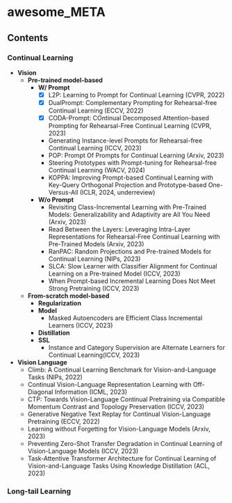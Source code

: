 # awesome_META

## Contents

### Continual Learning
- **Vision**
  - **Pre-trained model-based**
    - **W/ Prompt**
      -[x] L2P: Learning to Prompt for Continual Learning (CVPR, 2022) 
      -[x] DualPrompt: Complementary Prompting for Rehearsal-free Continual Learning (ECCV, 2022) 
      -[x] CODA-Prompt: COntinual Decomposed Attention-based Prompting for Rehearsal-Free Continual Learning (CVPR, 2023) 
      - Generating Instance-level Prompts for Rehearsal-free Continual Learning (ICCV, 2023)
      - POP: Prompt Of Prompts for Continual Learning (Arxiv, 2023)
      - Steering Prototypes with Prompt-tuning for Rehearsal-free Continual Learning (WACV, 2024)
      - KOPPA: Improving Prompt-based Continual Learning with Key-Query Orthogonal Projection and Prototype-based One-Versus-All (ICLR, 2024, underreview)
    - **W/o Prompt**
      - Revisiting Class-Incremental Learning with Pre-Trained Models: Generalizability and Adaptivity are All You Need (Arxiv, 2023)
      - Read Between the Layers: Leveraging Intra-Layer Representations for Rehearsal-Free Continual Learning with Pre-Trained Models (Arxiv, 2023)
      - RanPAC: Random Projections and Pre-trained Models for Continual Learning (NIPs, 2023)
      - SLCA: Slow Learner with Classifier Alignment for Continual Learning on a Pre-trained Model (ICCV, 2023)
      - When Prompt-based Incremental Learning Does Not Meet Strong Pretraining (ICCV, 2023)
  - **From-scratch model-based**
    - **Regularization**
    - **Model**
      - Masked Autoencoders are Efficient Class Incremental Learners (ICCV, 2023) 
    - **Distillation**
    - **SSL**
      - Instance and Category Supervision are Alternate Learners for Continual Learning(ICCV, 2023)
- **Vision Language**
  - Climb: A Continual Learning Benchmark for Vision-and-Language Tasks (NIPs, 2022)
  - Continual Vision-Language Representation Learning with Off-Diagonal Information (ICML, 2023)
  - CTP: Towards Vision-Language Continual Pretraining via Compatible Momentum Contrast and Topology Preservation (ICCV, 2023)
  - Generative Negative Text Replay for Continual Vision-Language Pretraining (ECCV, 2022)
  - Learning without Forgetting for Vision-Language Models (Arxiv, 2023)
  - Preventing Zero-Shot Transfer Degradation in Continual Learning of Vision-Language Models (ICCV, 2023)
  - Task-Attentive Transformer Architecture for Continual Learning of Vision-and-Language Tasks Using Knowledge Distillation (ACL, 2023)
    
### Long-tail Learning
